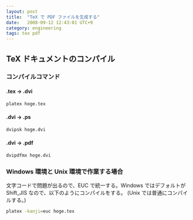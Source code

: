 ```yaml
---
layout: post
title:  "TeX で PDF ファイルを生成する"
date:   2008-09-12 12:43:01 UTC+9
category: engineering
tags: tex pdf
---
```


## TeX ドキュメントのコンパイル

### コンパイルコマンド

#### .tex -> .dvi

```sh
platex hoge.tex
```

#### .dvi -> .ps

```sh
dvipsk hoge.dvi
```

#### .dvi -> .pdf

```sh
dvipdfmx hoge.dvi
```

### Windows 環境と Unix 環境で作業する場合
文字コードで問題が出るので、EUC で統一する。Windows ではデフォルトが Shift_JIS なので、以下のようにコンパイルをする。 (Unix では普通にコンパイルする。)

```sh
platex -kanji=euc hoge.tex
```
